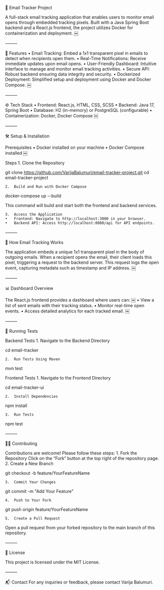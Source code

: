 📧 Email Tracker Project

A full-stack email tracking application that enables users to monitor email opens through embedded tracking pixels. Built with a Java Spring Boot backend and a React.js frontend, the project utilizes Docker for containerization and deployment. ￼

⸻

🚀 Features
	•	Email Tracking: Embed a 1x1 transparent pixel in emails to detect when recipients open them.
	•	Real-Time Notifications: Receive immediate updates upon email opens.
	•	User-Friendly Dashboard: Intuitive interface to manage and monitor email tracking activities.
	•	Secure API: Robust backend ensuring data integrity and security.
	•	Dockerized Deployment: Simplified setup and deployment using Docker and Docker Compose. ￼

⸻

⚙️ Tech Stack
	•	Frontend: React.js, HTML, CSS, SCSS
	•	Backend: Java 17, Spring Boot
	•	Database: H2 (in-memory) or PostgreSQL (configurable)
	•	Containerization: Docker, Docker Compose ￼

⸻

🛠️ Setup & Installation

Prerequisites
	•	Docker installed on your machine
	•	Docker Compose installed ￼

Steps
	1.	Clone the Repository

git clone https://github.com/VarijaBalumuri/email-tracker-project.git
cd email-tracker-project


	2.	Build and Run with Docker Compose

docker-compose up --build

This command will build and start both the frontend and backend services.

	3.	Access the Application
	•	Frontend: Navigate to http://localhost:3000 in your browser.
	•	Backend API: Access http://localhost:8080/api for API endpoints.

⸻

📩 How Email Tracking Works

The application embeds a unique 1x1 transparent pixel in the body of outgoing emails. When a recipient opens the email, their client loads this pixel, triggering a request to the backend server. This request logs the open event, capturing metadata such as timestamp and IP address. ￼

⸻

📊 Dashboard Overview

The React.js frontend provides a dashboard where users can: ￼
	•	View a list of sent emails with their tracking status.
	•	Monitor real-time open events.
	•	Access detailed analytics for each tracked email. ￼

⸻

🧪 Running Tests

Backend Tests
	1.	Navigate to the Backend Directory

cd email-tracker


	2.	Run Tests Using Maven

mvn test



Frontend Tests
	1.	Navigate to the Frontend Directory

cd email-tracker-ui


	2.	Install Dependencies

npm install


	3.	Run Tests

npm test



⸻

🧑‍💻 Contributing

Contributions are welcome! Please follow these steps:
	1.	Fork the Repository
Click on the “Fork” button at the top right of the repository page.
	2.	Create a New Branch

git checkout -b feature/YourFeatureName


	3.	Commit Your Changes

git commit -m "Add Your Feature"


	4.	Push to Your Fork

git push origin feature/YourFeatureName


	5.	Create a Pull Request
Open a pull request from your forked repository to the main branch of this repository.

⸻

📄 License

This project is licensed under the MIT License.

⸻

📬 Contact
For any inquiries or feedback, please contact Varija Balumuri.
